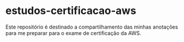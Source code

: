 # estudos-certificacao-aws
Este repositório é destinado a compartilhamento das minhas anotações para me preparar para o exame de certificação da AWS.
